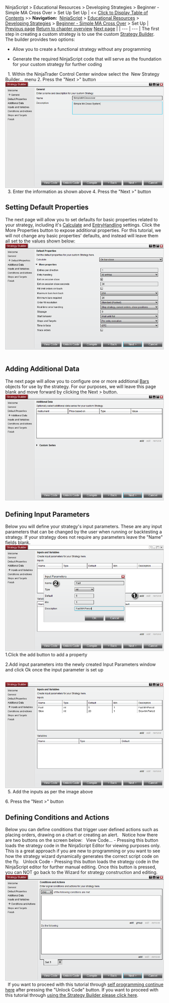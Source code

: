 ﻿
NinjaScript \> Educational Resources \> Developing Strategies \> Beginner \- Simple MA Cross Over \> Set Up
Set Up
| \<\< [Click to Display Table of Contents](set_up10.md) \>\> **Navigation:**     [NinjaScript](ninjascript-1.md) \> [Educational Resources](educational_resources-1.md) \> [Developing Strategies](developing_strategies-1.md) \> [Beginner \- Simple MA Cross Over](beginner_-_simple_ma_cross_ove-1.md) \> Set Up | [Previous page](beginner_-_simple_ma_cross_ove-1.md) [Return to chapter overview](beginner_-_simple_ma_cross_ove-1.md) [Next page](creating_the_strategy_via_the_-1.md) |
| --- | --- |
The first step in creating a custom strategy is to use the custom [Strategy Builder](strategy_builder-1.md). The builder provides two options:
 
- Allow you to create a functional strategy without any programming

- Generate the required NinjaScript code that will serve as the foundation for your custom strategy for further coding 

 
1\. Within the NinjaTrader Control Center window select the  New Strategy Builder... menu
2\. Press the "Next \>" button
 
![SimpleMACrossoverSetUp1](simplemacrossoversetup1.png)
 
3\. Enter the information as shown above
4\. Press the "Next \>" button
 
## Setting Default Properties
The next page will allow you to set defaults for basic properties related to your strategy, including it's [Calculate](calculate-1.md) and [EntryHandling](entryhandling-1.md) settings. Click the More Properties button to expose additional properties. For this tutorial, we will not change any basic properties' defaults, and instead will leave them all set to the values shown below:
 
![SimpleMACrossoverSetUp2](simplemacrossoversetup2.png)
 
## Adding Additional Data
The next page will allow you to configure one or more additional [Bars](bars-1.md) objects for use by the strategy. For our purposes, we will leave this page blank and move forward by clicking the Next \> button.
 
![SimpleMACrossoverSetUp3](simplemacrossoversetup3.png)
## 
## Defining Input Parameters
Below you will define your strategy's input parameters. These are any input parameters that can be changed by the user when running or backtesting a strategy. If your strategy does not require any parameters leave the "Name" fields blank.
 
![SimpleMACrossoverSetUp4](simplemacrossoversetup4.png)
1\.Click the add button to add a property

2\.Add input parameters into the newly created Input Parameters window and click Ok once the input parameter is set up

 
![SimpleMACrossoverSetUp5](simplemacrossoversetup5.png)
 
5\. Add the inputs as per the image above   

6\. Press the "Next \>" button
 
## Defining Conditions and Actions
Below you can define conditions that trigger user defined actions such as placing orders, drawing on a chart or creating an alert.
 
Notice how there are two buttons on the screen below:
 
View Code... \- Pressing this button loads the strategy code in the NinjaScript Editor for viewing purposes only. This is a great approach if you are new to programming or you want to see how the strategy wizard dynamically generates the correct script code on the fly.
 
Unlock Code \- Pressing this button loads the strategy code in the NinjaScript editor for further manual editing. Once this button is pressed, you can NOT go back to the Wizard for strategy construction and editing.
 
![SimpleMACrossoverSetUp6](simplemacrossoversetup6.png)
 
If you want to proceed with this tutorial through [self programming continue here](creating_the_strategy_via_self-1.md) after pressing the "Unlock Code" button.
If you want to proceed with this tutorial through [using the Strategy Builder please click here](creating_the_strategy_via_the_-1.md).
